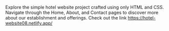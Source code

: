 Explore the simple hotel website project crafted using only HTML and CSS. Navigate through the Home, About, and Contact pages to discover more about our establishment and offerings. Check out the link https://hotel-website08.netlify.app/

